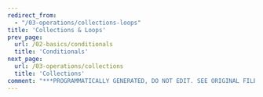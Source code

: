 ```yaml
---
redirect_from:
  - "/03-operations/collections-loops"
title: 'Collections & Loops'
prev_page:
  url: /02-basics/conditionals
  title: 'Conditionals'
next_page:
  url: /03-operations/collections
  title: 'Collections'
comment: "***PROGRAMMATICALLY GENERATED, DO NOT EDIT. SEE ORIGINAL FILES IN /content***"
---
```

